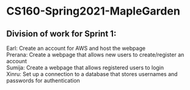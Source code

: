 # CS160-Spring2021-MapleGarden

## Division of work for Sprint 1:
Earl: Create an account for AWS and host the webpage<br/>
Prerana: Create a webpage that allows new users to create/register an account<br/>
Sumija: Create a webpage that allows registered users to login<br/>
Xinru: Set up a connection to a database that stores usernames and passwords for authentication<br/>
